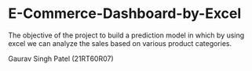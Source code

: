 # E-Commerce-Dashboard-by-Excel

The objective of the project to build a prediction model in which by using excel we can analyze the sales based on various product categories.

Gaurav Singh Patel
(21RT60R07)
